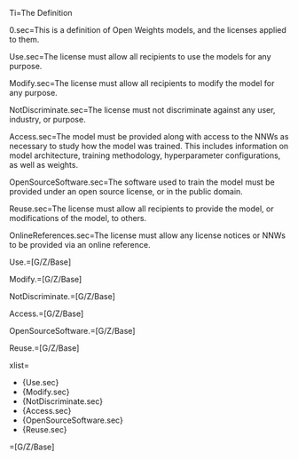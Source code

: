 
Ti=The Definition


0.sec=This is a definition of Open Weights models, and the licenses applied to them.

Use.sec=The license must allow all recipients to use the models for any purpose.

Modify.sec=The license must allow all recipients to modify the model for any purpose. 

NotDiscriminate.sec=The license must not discriminate against any user, industry, or purpose.

Access.sec=The model must be provided along with access to the NNWs as necessary to study how the model was trained. This includes information on model architecture, training methodology, hyperparameter configurations, as well as weights.

OpenSourceSoftware.sec=The software used to train the model must be provided under an open source license, or in the public domain.

Reuse.sec=The license must allow all recipients to provide the model, or modifications of the model, to others.

OnlineReferences.sec=The license must allow any license notices or NNWs to be provided via an online reference.

Use.=[G/Z/Base]

Modify.=[G/Z/Base]

NotDiscriminate.=[G/Z/Base]

Access.=[G/Z/Base]

OpenSourceSoftware.=[G/Z/Base]

Reuse.=[G/Z/Base]

xlist=<ul type='bullet'><li>{Use.sec}<li>{Modify.sec}<li>{NotDiscriminate.sec}<li>{Access.sec}<li>{OpenSourceSoftware.sec}<li>{Reuse.sec}</ul>

=[G/Z/Base]